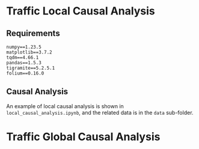 # Traffic Local Causal Analysis
## Requirements
```
numpy==1.23.5
matplotlib==3.7.2
tqdm==4.66.1
pandas==1.5.3
tigramite==5.2.5.1
folium==0.16.0
```

## Causal Analysis

An example of local causal analysis is shown in `local_causal_analysis.ipynb`, and the related data is in the `data` sub-folder.


# Traffic Global Causal Analysis
